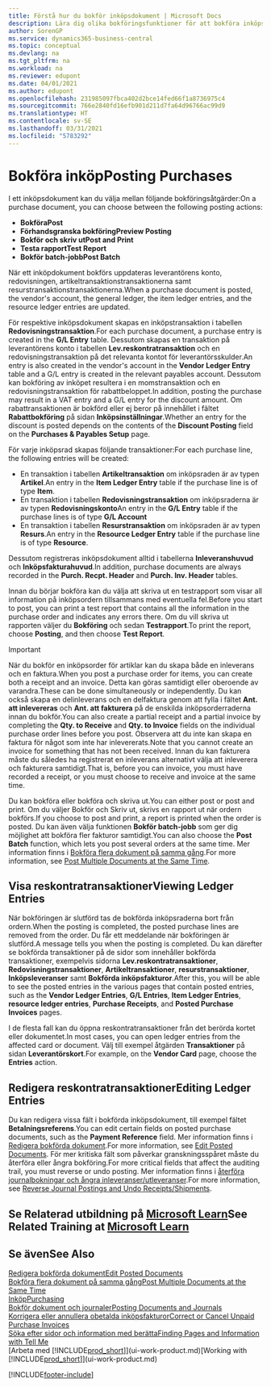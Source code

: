 ```yaml
---
title: Förstå hur du bokför inköpsdokument | Microsoft Docs
description: Lära dig olika bokföringsfunktioner för att bokföra inköpsdokument och hur du kan uppdatera bokförda dokument.
author: SorenGP
ms.service: dynamics365-business-central
ms.topic: conceptual
ms.devlang: na
ms.tgt_pltfrm: na
ms.workload: na
ms.reviewer: edupont
ms.date: 04/01/2021
ms.author: edupont
ms.openlocfilehash: 231985097fbca402d2bce14fed66f1a8736975c4
ms.sourcegitcommit: 766e2840fd16efb901d211d7fa64d96766ac99d9
ms.translationtype: HT
ms.contentlocale: sv-SE
ms.lasthandoff: 03/31/2021
ms.locfileid: "5783292"
---
```

# <a name="posting-purchases"></a><span data-ttu-id="ab4d8-103">Bokföra inköp</span><span class="sxs-lookup"><span data-stu-id="ab4d8-103">Posting Purchases</span></span>
<span data-ttu-id="ab4d8-104">I ett inköpsdokument kan du välja mellan följande bokföringsåtgärder:</span><span class="sxs-lookup"><span data-stu-id="ab4d8-104">On a purchase document, you can choose between the following posting actions:</span></span>

* <span data-ttu-id="ab4d8-105">**Bokföra**</span><span class="sxs-lookup"><span data-stu-id="ab4d8-105">**Post**</span></span>
* <span data-ttu-id="ab4d8-106">**Förhandsgranska bokföring**</span><span class="sxs-lookup"><span data-stu-id="ab4d8-106">**Preview Posting**</span></span>
* <span data-ttu-id="ab4d8-107">**Bokför och skriv ut**</span><span class="sxs-lookup"><span data-stu-id="ab4d8-107">**Post and Print**</span></span>
* <span data-ttu-id="ab4d8-108">**Testa rapport**</span><span class="sxs-lookup"><span data-stu-id="ab4d8-108">**Test Report**</span></span>
* <span data-ttu-id="ab4d8-109">**Bokför batch-jobb**</span><span class="sxs-lookup"><span data-stu-id="ab4d8-109">**Post Batch**</span></span>

<span data-ttu-id="ab4d8-110">När ett inköpdokument bokförs uppdateras leverantörens konto, redovisningen, artikeltransaktionstransaktionerna samt resurstransaktionstransaktionerna.</span><span class="sxs-lookup"><span data-stu-id="ab4d8-110">When a purchase document is posted, the vendor's account, the general ledger, the item ledger entries, and the resource ledger entries  are updated.</span></span>

<span data-ttu-id="ab4d8-111">För respektive inköpsdokument skapas en inköpstransaktion i tabellen **Redovisningstransaktion**.</span><span class="sxs-lookup"><span data-stu-id="ab4d8-111">For each purchase document, a purchase entry is created in the **G/L Entry** table.</span></span> <span data-ttu-id="ab4d8-112">Dessutom skapas en transaktion på leverantörens konto i tabellen **Lev.reskontratransaktion** och en redovisningstransaktion på det relevanta kontot för leverantörsskulder.</span><span class="sxs-lookup"><span data-stu-id="ab4d8-112">An entry is also created in the vendor's account in the **Vendor Ledger Entry** table and a G/L entry is created in the relevant payables account.</span></span> <span data-ttu-id="ab4d8-113">Dessutom kan bokföring av inköpet resultera i en momstransaktion och en redovisningstransaktion för rabattbeloppet.</span><span class="sxs-lookup"><span data-stu-id="ab4d8-113">In addition, posting the purchase may result in a VAT entry and a G/L entry for the discount amount.</span></span> <span data-ttu-id="ab4d8-114">Om rabattransaktionen är bokförd eller ej beror på innehållet i fältet **Rabattbokföring** på sidan **Inköpsinställningar**.</span><span class="sxs-lookup"><span data-stu-id="ab4d8-114">Whether an entry for the discount is posted depends on the contents of the **Discount Posting** field on the **Purchases & Payables Setup** page.</span></span>

<span data-ttu-id="ab4d8-115">För varje inköpsrad skapas följande transaktioner:</span><span class="sxs-lookup"><span data-stu-id="ab4d8-115">For each purchase line, the following entries will be created:</span></span>
- <span data-ttu-id="ab4d8-116">En transaktion i tabellen **Artikeltransaktion** om inköpsraden är av typen **Artikel**.</span><span class="sxs-lookup"><span data-stu-id="ab4d8-116">An entry in the **Item Ledger Entry** table if the purchase line is of type **Item**.</span></span>
- <span data-ttu-id="ab4d8-117">En transaktion i tabellen **Redovisningstransaktion** om inköpsraderna är av typen **Redovisningskonto**</span><span class="sxs-lookup"><span data-stu-id="ab4d8-117">An entry in the **G/L Entry** table if the purchase lines is of type **G/L Account**</span></span>
- <span data-ttu-id="ab4d8-118">En transaktion i tabellen **Resurstransaktion** om inköpsraden är av typen **Resurs**.</span><span class="sxs-lookup"><span data-stu-id="ab4d8-118">An entry in the **Resource Ledger Entry** table if the purchase line is of type **Resource**.</span></span>

<span data-ttu-id="ab4d8-119">Dessutom registreras inköpsdokument alltid i tabellerna **Inleveranshuvud** och **Inköpsfakturahuvud**.</span><span class="sxs-lookup"><span data-stu-id="ab4d8-119">In addition, purchase documents are always recorded in the **Purch. Recpt. Header** and **Purch. Inv. Header** tables.</span></span>

<span data-ttu-id="ab4d8-120">Innan du börjar bokföra kan du välja att skriva ut en testrapport som visar all information på inköpsordern tillsammans med eventuella fel.</span><span class="sxs-lookup"><span data-stu-id="ab4d8-120">Before you start to post, you can print a test report that contains all the information in the purchase order and indicates any errors there.</span></span> <span data-ttu-id="ab4d8-121">Om du vill skriva ut rapporten väljer du **Bokföring** och sedan **Testrapport**.</span><span class="sxs-lookup"><span data-stu-id="ab4d8-121">To print the report, choose **Posting**, and then choose **Test Report**.</span></span>

> [!IMPORTANT]  
>   <span data-ttu-id="ab4d8-122">När du bokför en inköpsorder för artiklar kan du skapa både en inleverans och en faktura.</span><span class="sxs-lookup"><span data-stu-id="ab4d8-122">When you post a purchase order for items, you can create both a receipt and an invoice.</span></span> <span data-ttu-id="ab4d8-123">Detta kan göras samtidigt eller oberoende av varandra.</span><span class="sxs-lookup"><span data-stu-id="ab4d8-123">These can be done simultaneously or independently.</span></span> <span data-ttu-id="ab4d8-124">Du kan också skapa en delinleverans och en delfaktura genom att fylla i fältet **Ant. att inlevereras** och **Ant. att fakturera** på de enskilda inköpsorderraderna innan du bokför.</span><span class="sxs-lookup"><span data-stu-id="ab4d8-124">You can also create a partial receipt and a partial invoice by completing the **Qty. to Receive** and **Qty. to Invoice** fields on the individual purchase order lines before you post.</span></span> <span data-ttu-id="ab4d8-125">Observera att du inte kan skapa en faktura för något som inte har inlevererats.</span><span class="sxs-lookup"><span data-stu-id="ab4d8-125">Note that you cannot create an invoice for something that has not been received.</span></span> <span data-ttu-id="ab4d8-126">Innan du kan fakturera måste du således ha registrerat en inleverans alternativt välja att inleverera och fakturera samtidigt.</span><span class="sxs-lookup"><span data-stu-id="ab4d8-126">That is, before you can invoice, you must have recorded a receipt, or you must choose to receive and invoice at the same time.</span></span>

<span data-ttu-id="ab4d8-127">Du kan bokföra eller bokföra och skriva ut.</span><span class="sxs-lookup"><span data-stu-id="ab4d8-127">You can either post or post and print.</span></span> <span data-ttu-id="ab4d8-128">Om du väljer Bokför och Skriv ut, skrivs en rapport ut när ordern bokförs.</span><span class="sxs-lookup"><span data-stu-id="ab4d8-128">If you choose to post and print, a report is printed when the order is posted.</span></span> <span data-ttu-id="ab4d8-129">Du kan även välja funktionen **Bokför batch-jobb** som ger dig möjlighet att bokföra fler fakturor samtidigt.</span><span class="sxs-lookup"><span data-stu-id="ab4d8-129">You can also choose the **Post Batch** function, which lets you post several orders at the same time.</span></span> <span data-ttu-id="ab4d8-130">Mer information finns i [Bokföra flera dokument på samma gång](ui-batch-posting.md).</span><span class="sxs-lookup"><span data-stu-id="ab4d8-130">For more information, see [Post Multiple Documents at the Same Time](ui-batch-posting.md).</span></span>

## <a name="viewing-ledger-entries"></a><span data-ttu-id="ab4d8-131">Visa reskontratransaktioner</span><span class="sxs-lookup"><span data-stu-id="ab4d8-131">Viewing Ledger Entries</span></span>
<span data-ttu-id="ab4d8-132">När bokföringen är slutförd tas de bokförda inköpsraderna bort från ordern.</span><span class="sxs-lookup"><span data-stu-id="ab4d8-132">When the posting is completed, the posted purchase lines are removed from the order.</span></span> <span data-ttu-id="ab4d8-133">Du får ett meddelande när bokföringen är slutförd.</span><span class="sxs-lookup"><span data-stu-id="ab4d8-133">A message tells you when the posting is completed.</span></span> <span data-ttu-id="ab4d8-134">Du kan därefter se bokförda transaktioner på de sidor som innehåller bokförda transaktioner, exempelvis sidorna **Lev.reskontratransaktioner**, **Redovisningstransaktioner**, **Artikeltransaktioner**, **resurstransaktioner**, **Inköpsleveranser** samt **Bokförda inköpsfakturor**.</span><span class="sxs-lookup"><span data-stu-id="ab4d8-134">After this, you will be able to see the posted entries in the various pages that contain posted entries, such as the **Vendor Ledger Entries**, **G/L Entries**, **Item Ledger Entries**, **resource ledger entries**, **Purchase Receipts**, and **Posted Purchase Invoices** pages.</span></span>

<span data-ttu-id="ab4d8-135">I de flesta fall kan du öppna reskontratransaktioner från det berörda kortet eller dokumentet.</span><span class="sxs-lookup"><span data-stu-id="ab4d8-135">In most cases, you can open ledger entries from the affected card or document.</span></span> <span data-ttu-id="ab4d8-136">Välj till exempel åtgärden **Transaktioner** på sidan **Leverantörskort**.</span><span class="sxs-lookup"><span data-stu-id="ab4d8-136">For example, on the **Vendor Card** page, choose the **Entries** action.</span></span>

## <a name="editing-ledger-entries"></a><span data-ttu-id="ab4d8-137">Redigera reskontratransaktioner</span><span class="sxs-lookup"><span data-stu-id="ab4d8-137">Editing Ledger Entries</span></span>
<span data-ttu-id="ab4d8-138">Du kan redigera vissa fält i bokförda inköpsdokument, till exempel fältet **Betalningsreferens**.</span><span class="sxs-lookup"><span data-stu-id="ab4d8-138">You can edit certain fields on posted purchase documents, such as the **Payment Reference** field.</span></span> <span data-ttu-id="ab4d8-139">Mer information finns i [Redigera bokförda dokument](across-edit-posted-document.md).</span><span class="sxs-lookup"><span data-stu-id="ab4d8-139">For more information, see [Edit Posted Documents](across-edit-posted-document.md).</span></span> <span data-ttu-id="ab4d8-140">För mer kritiska fält som påverkar granskningsspåret måste du återföra eller ångra bokföring.</span><span class="sxs-lookup"><span data-stu-id="ab4d8-140">For more critical fields that affect the auditing trail, you must reverse or undo posting.</span></span> <span data-ttu-id="ab4d8-141">Mer information finns i [återföra journalbokningar och ångra inleveranser/utleveranser](finance-how-reverse-journal-posting.md).</span><span class="sxs-lookup"><span data-stu-id="ab4d8-141">For more information, see [Reverse Journal Postings and Undo Receipts/Shipments](finance-how-reverse-journal-posting.md).</span></span>

## <a name="see-related-training-at-microsoft-learn"></a><span data-ttu-id="ab4d8-142">Se Relaterad utbildning på [Microsoft Learn](/learn/modules/receive-invoice-dynamics-d365-business-central/index)</span><span class="sxs-lookup"><span data-stu-id="ab4d8-142">See Related Training at [Microsoft Learn](/learn/modules/receive-invoice-dynamics-d365-business-central/index)</span></span>

## <a name="see-also"></a><span data-ttu-id="ab4d8-143">Se även</span><span class="sxs-lookup"><span data-stu-id="ab4d8-143">See Also</span></span>
[<span data-ttu-id="ab4d8-144">Redigera bokförda dokument</span><span class="sxs-lookup"><span data-stu-id="ab4d8-144">Edit Posted Documents</span></span>](across-edit-posted-document.md)  
[<span data-ttu-id="ab4d8-145">Bokföra flera dokument på samma gång</span><span class="sxs-lookup"><span data-stu-id="ab4d8-145">Post Multiple Documents at the Same Time</span></span>](ui-batch-posting.md)  
[<span data-ttu-id="ab4d8-146">Inköp</span><span class="sxs-lookup"><span data-stu-id="ab4d8-146">Purchasing</span></span>](purchasing-manage-purchasing.md)  
[<span data-ttu-id="ab4d8-147">Bokför dokument och journaler</span><span class="sxs-lookup"><span data-stu-id="ab4d8-147">Posting Documents and Journals</span></span>](ui-post-documents-journals.md)  
[<span data-ttu-id="ab4d8-148">Korrigera eller annullera obetalda inköpsfakturor</span><span class="sxs-lookup"><span data-stu-id="ab4d8-148">Correct or Cancel Unpaid Purchase Invoices</span></span>](purchasing-how-correct-cancel-unpaid-purchase-invoices.md)  
[<span data-ttu-id="ab4d8-149">Söka efter sidor och information med berätta</span><span class="sxs-lookup"><span data-stu-id="ab4d8-149">Finding Pages and Information with Tell Me</span></span>](ui-search.md)  
<span data-ttu-id="ab4d8-150">[Arbeta med [!INCLUDE[prod_short](includes/prod_short.md)]](ui-work-product.md)</span><span class="sxs-lookup"><span data-stu-id="ab4d8-150">[Working with [!INCLUDE[prod_short](includes/prod_short.md)]](ui-work-product.md)</span></span>


[!INCLUDE[footer-include](includes/footer-banner.md)]